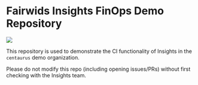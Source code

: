 # Fairwids Insights FinOps Demo Repository

<a href="https://insights.fairwinds.com/gh/fw-sales-demo/finops-demo">
    <img src="https://insights.fairwinds.com/v0/gh/fw-sales-demo/finops-demo/badge.svg">
</a>

This repository is used to demonstrate the CI functionality of Insights
in the `centaurus` demo organization.

Please do not modify this repo (including opening issues/PRs)
without first checking with the Insights team.
